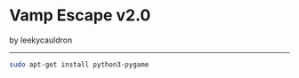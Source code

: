 # Vamp Escape v2.0
 by leekycauldron
<hr>

``` bash
sudo apt-get install python3-pygame
```

``` bash
```